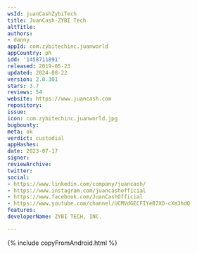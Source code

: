 ```yaml
---
wsId: juanCashZybiTech
title: JuanCash-ZYBI Tech
altTitle: 
authors:
- danny
appId: com.zybitechinc.juanworld
appCountry: ph
idd: '1458711891'
released: 2019-05-23
updated: 2024-08-22
version: 2.0.301
stars: 3.7
reviews: 54
website: https://www.juancash.com
repository: 
issue: 
icon: com.zybitechinc.juanworld.jpg
bugbounty: 
meta: ok
verdict: custodial
appHashes: 
date: 2023-07-17
signer: 
reviewArchive: 
twitter: 
social:
- https://www.linkedin.com/company/juancash/
- https://www.instagram.com/juancashofficial
- https://www.facebook.com/JuanCashOfficial
- https://www.youtube.com/channel/UCMVdGECFIYeB7XO-cXm3hdQ
features: 
developerName: ZYBI TECH, INC.

---
```


{% include copyFromAndroid.html %}
